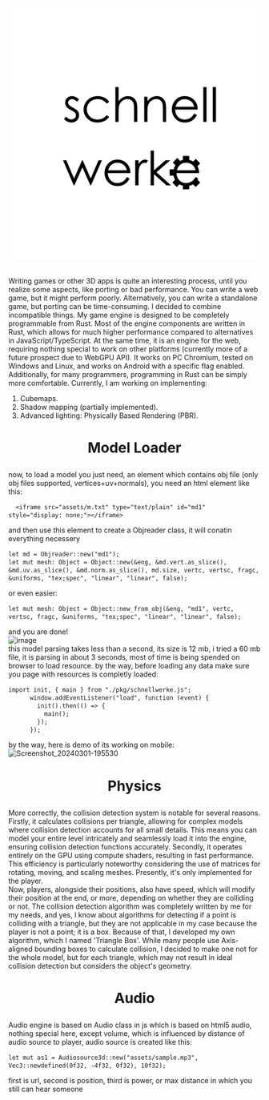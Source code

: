 # <p align="center"> <img src="https://github.com/VitionVlad/schnellwerke/blob/main/logo.png"> </p>
Writing games or other 3D apps is quite an interesting process, until you realize some aspects, like porting or bad performance. You can write a web game, but it might perform poorly. Alternatively, you can write a standalone game, but porting can be time-consuming. I decided to combine incompatible things. My game engine is designed to be completely programmable from Rust. Most of the engine components are written in Rust, which allows for much higher performance compared to alternatives in JavaScript/TypeScript. At the same time, it is an engine for the web, requiring nothing special to work on other platforms (currently more of a future prospect due to WebGPU API). It works on PC Chromium, tested on Windows and Linux, and works on Android with a specific flag enabled. Additionally, for many programmers, programming in Rust can be simply more comfortable. Currently, I am working on implementing:  
1. Cubemaps.  
2. Shadow mapping (partially implemented).  
3. Advanced lighting: Physically Based Rendering (PBR).  
# <p align="center"> Model Loader </p>  
now, to load a model you just need, an element which contains obj file (only obj files supported, vertices+uv+normals), you need an html element like this:  
```  
  <iframe src="assets/m.txt" type="text/plain" id="md1" style="display: none;"></iframe>
```
and then use this element to create a Objreader class, it will conatin everything necessery
```
let md = Objreader::new("md1");
let mut mesh: Object = Object::new(&eng, &md.vert.as_slice(), &md.uv.as_slice(), &md.norm.as_slice(), md.size, vertc, vertsc, fragc, &uniforms, "tex;spec", "linear", "linear", false);
```
or even easier:  
```
let mut mesh: Object = Object::new_from_obj(&eng, "md1", vertc, vertsc, fragc, &uniforms, "tex;spec", "linear", "linear", false);
```
and you are done!  
![image](https://github.com/VitionVlad/schnellwerke/assets/48290199/3de30dca-cb6a-4b36-828a-87f1dea01fe8)  
this model parsing takes less than a second, its size is 12 mb, i tried a 60 mb file, it is parsing in about 3 seconds, most of time is being spended on browser to load resource. by the way, before loading any data make sure you page with resources is completly loaded:
```
import init, { main } from "./pkg/schnellwerke.js";
      window.addEventListener("load", function (event) {
        init().then(() => {
          main();
        });
      });
```
by the way, here is demo of its working on mobile:  
![Screenshot_20240301-195530](https://github.com/VitionVlad/schnellwerke/assets/48290199/d53c8fe9-b48d-472d-85b6-7dfd5e2edc64)
# <p align="center"> Physics </p>   
More correctly, the collision detection system is notable for several reasons. Firstly, it calculates collisions per triangle, allowing for complex models where collision detection accounts for all small details. This means you can model your entire level intricately and seamlessly load it into the engine, ensuring collision detection functions accurately. Secondly, it operates entirely on the GPU using compute shaders, resulting in fast performance. This efficiency is particularly noteworthy considering the use of matrices for rotating, moving, and scaling meshes. Presently, it's only implemented for the player.  
Now, players, alongside their positions, also have speed, which will modify their position at the end, or more, depending on whether they are colliding or not. The collision detection algorithm was completely written by me for my needs, and yes, I know about algorithms for detecting if a point is colliding with a triangle, but they are not applicable in my case because the player is not a point; it is a box. Because of that, I developed my own algorithm, which I named 'Triangle Box'. While many people use Axis-aligned bounding boxes to calculate collision, I decided to make one not for the whole model, but for each triangle, which may not result in ideal collision detection but considers the object's geometry.
# <p align="center"> Audio </p>   
Audio engine is based on Audio class in js which is based on html5 audio, nothing special here, except volume, which is influenced by distance of audio source to player, audio source is created like this:
```
let mut as1 = Audiosource3d::new("assets/sample.mp3", Vec3::newdefined(0f32, -4f32, 0f32), 10f32);
```
first is url, second is position, third is power, or max distance in which you still can hear someone  
